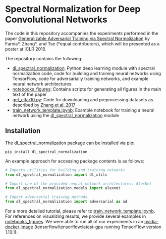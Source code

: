 # Spectral Normalization for Deep Convolutional Networks

The code in this repository accompanies the experiments performed in the paper [Generalizable Adversarial Training via Spectral Normalization](https://arxiv.org/) by Farnia*, Zhang*, and Tse (*equal contributors), which will be presented as a poster at ICLR 2019.

The repository contains the following:
- [dl_spectral_normalization](https://github.com/jessemzhang/dl_spectral_normalization/tree/master/dl_spectral_normalization): Python deep learning module with spectral normalization code, code for building and training neural networks using TensorFlow, code for adversarially training networks, and example neural network architectures
- [notebooks_figures](https://github.com/jessemzhang/dl_spectral_normalization/tree/master/notebooks_figures): Contains scripts for generating all figures in the main text of the paper
- [get_cifar10.py](https://github.com/jessemzhang/dl_spectral_normalization/blob/master/get_cifar10.py): Code for downloading and preprocessing datasets as described by [Zhang et al. 2017](https://arxiv.org/pdf/1611.03530.pdf)
- [train_network_template.ipynb](https://github.com/jessemzhang/dl_spectral_normalization/blob/master/train_network_template.ipynb): Example notebook for training a neural network using the [dl_spectral_normalization](https://github.com/jessemzhang/dl_spectral_normalization/tree/master/dl_spectral_normalization) module

## Installation

The dl_spectral_normalization package can be installed via pip:

```
pip install dl_spectral_normalization
```

An example approach for accessing package contents is as follows:

```python
# Imports utilities for building and training networks
from dl_spectral_normalization import dl_utils

# Import one of the provided neural network architectures: AlexNet
from dl_spectral_normalization.models import alexnet

# Import adversarial training methods
from dl_spectral_normalization import adversarial as ad
```

For a more detailed tutorial, please refer to [train_network_template.ipynb](https://github.com/jessemzhang/dl_spectral_normalization/blob/master/train_network_template.ipynb). For references on visualizing results, we provide several examples in [notebooks_figures](https://github.com/jessemzhang/dl_spectral_normalization/tree/master/notebooks_figures). We were able to run all of our experiments in an [nvidia-docker image](https://github.com/NVIDIA/nvidia-docker) (tensorflow/tensorflow:latest-gpu running TensorFlow version 1.10.1).
